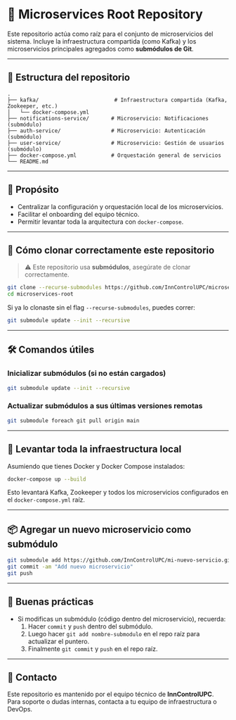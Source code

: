 # 🧩 Microservices Root Repository

Este repositorio actúa como raíz para el conjunto de microservicios del sistema. Incluye la infraestructura compartida (como Kafka) y los microservicios principales agregados como **submódulos de Git**.

---

## 📁 Estructura del repositorio

```
.
├── kafka/                        # Infraestructura compartida (Kafka, Zookeeper, etc.)
│   └── docker-compose.yml
├── notifications-service/       # Microservicio: Notificaciones (submódulo)
├── auth-service/                # Microservicio: Autenticación (submódulo)
├── user-service/                # Microservicio: Gestión de usuarios (submódulo)
├── docker-compose.yml           # Orquestación general de servicios
└── README.md
```

---

## 🚀 Propósito

- Centralizar la configuración y orquestación local de los microservicios.
- Facilitar el onboarding del equipo técnico.
- Permitir levantar toda la arquitectura con `docker-compose`.

---

## 🔄 Cómo clonar correctamente este repositorio

> ⚠️ Este repositorio usa **submódulos**, asegúrate de clonar correctamente.

```bash
git clone --recurse-submodules https://github.com/InnControlUPC/microservices-root.git
cd microservices-root
```

Si ya lo clonaste sin el flag `--recurse-submodules`, puedes correr:

```bash
git submodule update --init --recursive
```

---

## 🛠️ Comandos útiles

### Inicializar submódulos (si no están cargados)

```bash
git submodule update --init --recursive
```

### Actualizar submódulos a sus últimas versiones remotas

```bash
git submodule foreach git pull origin main
```

---

## 🐳 Levantar toda la infraestructura local

Asumiendo que tienes Docker y Docker Compose instalados:

```bash
docker-compose up --build
```

Esto levantará Kafka, Zookeeper y todos los microservicios configurados en el `docker-compose.yml` raíz.

---

## 📦 Agregar un nuevo microservicio como submódulo

```bash
git submodule add https://github.com/InnControlUPC/mi-nuevo-servicio.git nombre-del-servicio
git commit -am "Add nuevo microservicio"
git push
```

---

## 🧹 Buenas prácticas

- Si modificas un submódulo (código dentro del microservicio), recuerda:
  1. Hacer `commit` y `push` dentro del submódulo.
  2. Luego hacer `git add nombre-submodulo` en el repo raíz para actualizar el puntero.
  3. Finalmente `git commit` y `push` en el repo raíz.

---

## 👥 Contacto

Este repositorio es mantenido por el equipo técnico de **InnControlUPC**. Para soporte o dudas internas, contacta a tu equipo de infraestructura o DevOps.

